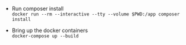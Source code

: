- Run composer install \
`docker run --rm --interactive --tty --volume $PWD:/app composer install`
  
- Bring up the docker containers \
`docker-compose up --build`